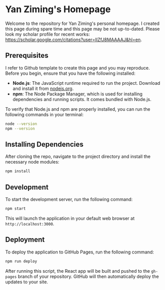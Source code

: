 # Yan Ziming's Homepage

Welcome to the repository for Yan Ziming's personal homepage. I created this page during spare time and this page may be not up-to-dated. Please look my scholar profile for recent works: https://scholar.google.com/citations?user=IIZfJ8MAAAAJ&hl=en.

## Prerequisites

I refer to Github template to create this page and you may reproduce. Before you begin, ensure that you have the following installed:

- **Node.js**: The JavaScript runtime required to run the project. Download and install it from [nodejs.org](https://nodejs.org/).
- **npm**: The Node Package Manager, which is used for installing dependencies and running scripts. It comes bundled with Node.js.

To verify that Node.js and npm are properly installed, you can run the following commands in your terminal:

```bash
node --version
npm --version
```

## Installing Dependencies
After cloning the repo, navigate to the project directory and install the necessary node modules:
```bash
npm install
```

## Development
To start the development server, run the following command:
```bash
npm start
```
This will launch the application in your default web browser at `http://localhost:3000`.

## Deployment
To deploy the application to GitHub Pages, run the following command:
```bash
npm run deploy
```
After running this script, the React app will be built and pushed to the `gh-pages` branch of your repository. GitHub will then automatically deploy the updates to your site.
